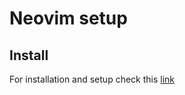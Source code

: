 # Neovim setup

## Install

For installation and setup check this [link](https://jdhao.github.io/2018/12/24/centos_nvim_install_use_guide_en/)

